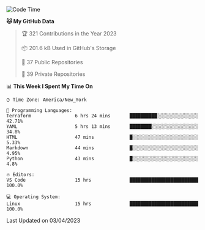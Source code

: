 <!--START_SECTION:waka-->
![Code Time](http://img.shields.io/badge/Code%20Time-167%20hrs%2010%20mins-blue)

**🐱 My GitHub Data** 

> 🏆 321 Contributions in the Year 2023
 > 
> 📦 201.6 kB Used in GitHub's Storage 
 > 
> 📜 37 Public Repositories 
 > 
> 🔑 39 Private Repositories  
 > 
📊 **This Week I Spent My Time On** 

```text
⌚︎ Time Zone: America/New_York

💬 Programming Languages: 
Terraform                6 hrs 24 mins       ██████████░░░░░░░░░░░░░░░   42.71% 
YAML                     5 hrs 13 mins       ████████░░░░░░░░░░░░░░░░░   34.8% 
HTML                     47 mins             █░░░░░░░░░░░░░░░░░░░░░░░░   5.33% 
Markdown                 44 mins             █░░░░░░░░░░░░░░░░░░░░░░░░   4.95% 
Python                   43 mins             █░░░░░░░░░░░░░░░░░░░░░░░░   4.8%

🔥 Editors: 
VS Code                  15 hrs              █████████████████████████   100.0%

💻 Operating System: 
Linux                    15 hrs              █████████████████████████   100.0%

```


 Last Updated on 03/04/2023
<!--END_SECTION:waka-->